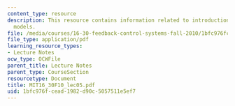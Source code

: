 ```yaml
---
content_type: resource
description: This resource contains information related to introduction to state-space
  models.
file: /media/courses/16-30-feedback-control-systems-fall-2010/1bfc976fcead1982d90c5057511e5ef7_MIT16_30F10_lec05.pdf
file_type: application/pdf
learning_resource_types:
- Lecture Notes
ocw_type: OCWFile
parent_title: Lecture Notes
parent_type: CourseSection
resourcetype: Document
title: MIT16_30F10_lec05.pdf
uid: 1bfc976f-cead-1982-d90c-5057511e5ef7
---
```


